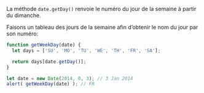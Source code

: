 La méthode `date.getDay()` renvoie le numéro du jour de la semaine à partir du dimanche.

Faisons un tableau des jours de la semaine afin d’obtenir le nom du jour par son numéro:

```js run demo
function getWeekDay(date) {
  let days = ['SU', 'MO', 'TU', 'WE', 'TH', 'FR', 'SA'];

  return days[date.getDay()];
}

let date = new Date(2014, 0, 3); // 3 Jan 2014
alert( getWeekDay(date) ); // FR
```
